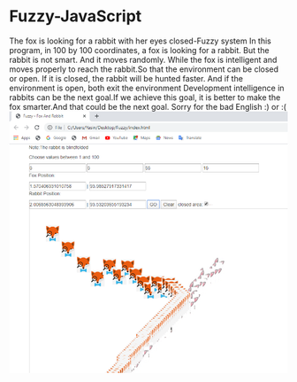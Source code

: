 # Fuzzy-JavaScript
The fox is looking for a rabbit with her eyes closed-Fuzzy system
In this program, in 100 by 100 coordinates, a fox is looking for a rabbit. But the rabbit is not smart. And it moves randomly. While the fox is intelligent and moves properly to reach the rabbit.So that the environment can be closed or open. If it is closed, the rabbit will be hunted faster. And if the environment is open, both exit the environment
Development intelligence in rabbits can be the next goal.If we achieve this goal, it is better to make the fox smarter.And that could be the next goal. Sorry for the bad English :) or :( 
![](https://github.com/yasin-sharafi/Fuzzy-JavaScript/blob/master/1.png)
